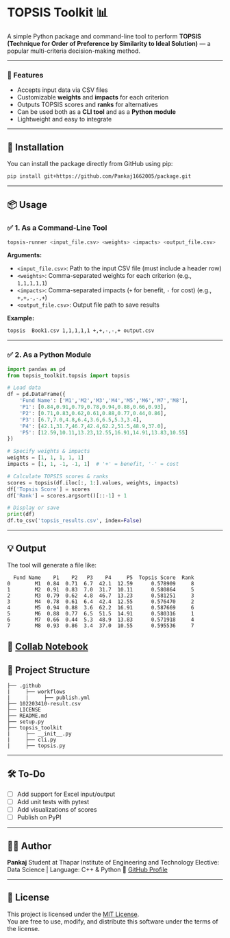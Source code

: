 # TOPSIS Toolkit 📊

A simple Python package and command-line tool to perform **TOPSIS (Technique for Order of Preference by Similarity to Ideal Solution)** — a popular multi-criteria decision-making method.

---

### 🔧 Features

- Accepts input data via CSV files
- Customizable **weights** and **impacts** for each criterion
- Outputs TOPSIS scores and **ranks** for alternatives
- Can be used both as a **CLI tool** and as a **Python module**
- Lightweight and easy to integrate

---

## 🚀 Installation

You can install the package directly from GitHub using pip:

```bash
pip install git+https://github.com/Pankaj1662005/package.git
````

---

## 📦 Usage

### ✅ 1. As a Command-Line Tool

```bash
topsis-runner <input_file.csv> <weights> <impacts> <output_file.csv>
```

**Arguments:**

* `<input_file.csv>`: Path to the input CSV file (must include a header row)
* `<weights>`: Comma-separated weights for each criterion (e.g., `1,1,1,1,1`)
* `<impacts>`: Comma-separated impacts (`+` for benefit, `-` for cost) (e.g., `+,+,-,-,+`)
* `<output_file.csv>`: Output file path to save results

**Example:**

```bash
topsis  Book1.csv 1,1,1,1,1 +,+,-,-,+ output.csv
```

---

### ✅ 2. As a Python Module

```python
import pandas as pd
from topsis_toolkit.topsis import topsis

# Load data
df = pd.DataFrame({
    'Fund Name': ['M1','M2','M3','M4','M5','M6','M7','M8'],
    'P1': [0.84,0.91,0.79,0.78,0.94,0.88,0.66,0.93],
    'P2': [0.71,0.83,0.62,0.61,0.88,0.77,0.44,0.86],
    'P3': [6.7,7.0,4.8,6.4,3.6,6.5,5.3,3.4],
    'P4': [42.1,31.7,46.7,42.4,62.2,51.5,48.9,37.0],
    'P5': [12.59,10.11,13.23,12.55,16.91,14.91,13.83,10.55]
})

# Specify weights & impacts
weights = [1, 1, 1, 1, 1]
impacts = [1, 1, -1, -1, 1]  # '+' = benefit, '-' = cost

# Calculate TOPSIS scores & ranks
scores = topsis(df.iloc[:, 1:].values, weights, impacts)
df['Topsis Score'] = scores
df['Rank'] = scores.argsort()[::-1] + 1

# Display or save
print(df)
df.to_csv('topsis_results.csv', index=False)
```

---


## 💡 Output

The tool will generate a file like:

```csv
  Fund Name    P1    P2   P3    P4     P5  Topsis Score  Rank
0        M1  0.84  0.71  6.7  42.1  12.59      0.578909     8
1        M2  0.91  0.83  7.0  31.7  10.11      0.580864     5
2        M3  0.79  0.62  4.8  46.7  13.23      0.581251     3
3        M4  0.78  0.61  6.4  42.4  12.55      0.576470     2
4        M5  0.94  0.88  3.6  62.2  16.91      0.587669     6
5        M6  0.88  0.77  6.5  51.5  14.91      0.580316     1
6        M7  0.66  0.44  5.3  48.9  13.83      0.571918     4
7        M8  0.93  0.86  3.4  37.0  10.55      0.595536     7
```



📓 [Collab Notebook](https://colab.research.google.com/drive/1hKJe1Az81N87zsrt47OwCdryEPnEsBiO?usp=sharing)
---

## 📁 Project Structure

```
├── .github
|     ├── workflows
|     |     ├── publish.yml
├── 102203410-result.csv
├── LICENSE
├── README.md
├── setup.py
├── topsis_toolkit
|     ├── __init__.py
|     ├── cli.py
|     ├── topsis.py

```

---

## 🛠️ To-Do

* [ ] Add support for Excel input/output
* [ ] Add unit tests with pytest
* [ ] Add visualizations of scores
* [ ] Publish on PyPI

---

## 👨‍💻 Author

**Pankaj**
Student at Thapar Institute of Engineering and Technology
Elective: Data Science | Language: C++ & Python
🔗 [GitHub Profile](https://github.com/Pankaj1662005)

---

## 📄 License

This project is licensed under the [MIT License](https://github.com/Pankaj1662005/package/blob/main/LICENSE).  
You are free to use, modify, and distribute this software under the terms of the license.
